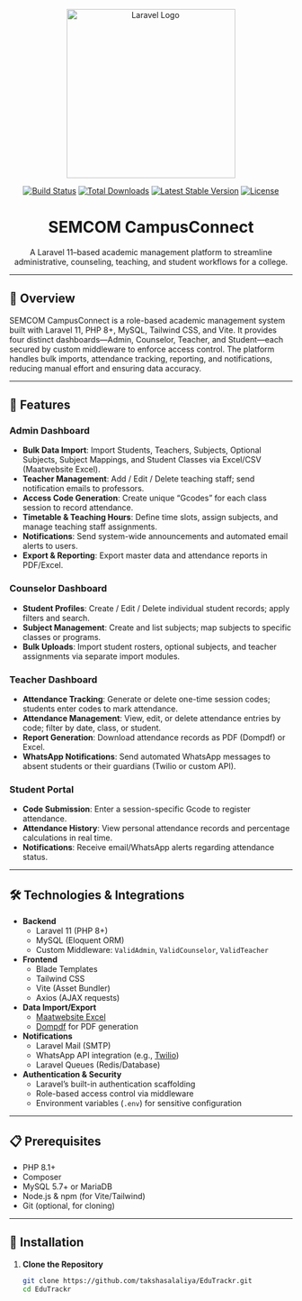 <p align="center">
  <a href="https://laravel.com" target="_blank">
    <img src="https://raw.githubusercontent.com/laravel/art/master/logo-lockup/5%20SVG/2%20CMYK/1%20Full%20Color/laravel-logolockup-cmyk-red.svg" width="300" alt="Laravel Logo">
  </a>
</p>

<p align="center">
  <a href="https://github.com/takshasalaliya/semcom-campusconnect/actions"><img src="https://github.com/takshasalaliya/semcom-campusconnect/workflows/CI/badge.svg" alt="Build Status"></a>
  <a href="https://packagist.org/packages/your-username/semcom-campusconnect"><img src="https://img.shields.io/packagist/dt/your-username/semcom-campusconnect" alt="Total Downloads"></a>
  <a href="https://packagist.org/packages/your-username/semcom-campusconnect"><img src="https://img.shields.io/packagist/v/your-username/semcom-campusconnect" alt="Latest Stable Version"></a>
  <a href="https://opensource.org/licenses/MIT"><img src="https://img.shields.io/packagist/l/your-username/semcom-campusconnect" alt="License"></a>
</p>

<h1 align="center">SEMCOM CampusConnect</h1>

<p align="center">
  A Laravel 11–based academic management platform to streamline administrative, counseling, teaching, and student workflows for a college.
</p>

---

## 📖 Overview

SEMCOM CampusConnect is a role-based academic management system built with Laravel 11, PHP 8+, MySQL, Tailwind CSS, and Vite. It provides four distinct dashboards—Admin, Counselor, Teacher, and Student—each secured by custom middleware to enforce access control. The platform handles bulk imports, attendance tracking, reporting, and notifications, reducing manual effort and ensuring data accuracy.

---

## 🚀 Features

### Admin Dashboard
- **Bulk Data Import**: Import Students, Teachers, Subjects, Optional Subjects, Subject Mappings, and Student Classes via Excel/CSV (Maatwebsite Excel).
- **Teacher Management**: Add / Edit / Delete teaching staff; send notification emails to professors.
- **Access Code Generation**: Create unique “Gcodes” for each class session to record attendance.
- **Timetable & Teaching Hours**: Define time slots, assign subjects, and manage teaching staff assignments.
- **Notifications**: Send system-wide announcements and automated email alerts to users.
- **Export & Reporting**: Export master data and attendance reports in PDF/Excel.

### Counselor Dashboard
- **Student Profiles**: Create / Edit / Delete individual student records; apply filters and search.
- **Subject Management**: Create and list subjects; map subjects to specific classes or programs.
- **Bulk Uploads**: Import student rosters, optional subjects, and teacher assignments via separate import modules.

### Teacher Dashboard
- **Attendance Tracking**: Generate or delete one-time session codes; students enter codes to mark attendance.
- **Attendance Management**: View, edit, or delete attendance entries by code; filter by date, class, or student.
- **Report Generation**: Download attendance records as PDF (Dompdf) or Excel.
- **WhatsApp Notifications**: Send automated WhatsApp messages to absent students or their guardians (Twilio or custom API).

### Student Portal
- **Code Submission**: Enter a session-specific Gcode to register attendance.
- **Attendance History**: View personal attendance records and percentage calculations in real time.
- **Notifications**: Receive email/WhatsApp alerts regarding attendance status.

---

## 🛠️ Technologies & Integrations

- **Backend**  
  - Laravel 11 (PHP 8+)  
  - MySQL (Eloquent ORM)  
  - Custom Middleware: `ValidAdmin`, `ValidCounselor`, `ValidTeacher`
- **Frontend**  
  - Blade Templates  
  - Tailwind CSS  
  - Vite (Asset Bundler)  
  - Axios (AJAX requests)
- **Data Import/Export**  
  - [Maatwebsite Excel](https://github.com/Maatwebsite/Laravel-Excel)  
  - [Dompdf](https://github.com/dompdf/dompdf) for PDF generation
- **Notifications**  
  - Laravel Mail (SMTP)  
  - WhatsApp API integration (e.g., [Twilio](https://www.twilio.com/))  
  - Laravel Queues (Redis/Database)
- **Authentication & Security**  
  - Laravel’s built-in authentication scaffolding  
  - Role-based access control via middleware  
  - Environment variables (`.env`) for sensitive configuration

---

## 📋 Prerequisites

- PHP 8.1+  
- Composer  
- MySQL 5.7+ or MariaDB  
- Node.js & npm (for Vite/Tailwind)  
- Git (optional, for cloning)

---

## 🔧 Installation

1. **Clone the Repository**  
   ```bash
   git clone https://github.com/takshasalaliya/EduTrackr.git
   cd EduTrackr
